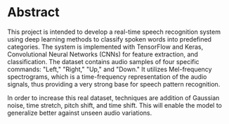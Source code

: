 # Abstract
This project is intended to develop a real-time speech recognition system using deep learning methods to classify spoken words into predefined categories. The system is implemented with TensorFlow and Keras, Convolutional Neural Networks (CNNs) for feature extraction, and classification. The dataset contains audio samples of four specific commands: "Left," "Right," "Up," and "Down." It utilizes Mel-frequency spectrograms, which is a time-frequency representation of the audio signals, thus providing a very strong base for speech pattern recognition.

In order to increase this real dataset, techniques are addition of Gaussian noise, time stretch, pitch shift, and time shift. This will enable the model to generalize better against unseen audio variations.
